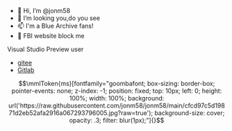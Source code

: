 - 👋 Hi, I’m @jonm58
- 👀 I’m looking you,do you see
- 📫 I'm a Blue Archive fans!
- 🤣 FBI website block me

Visual Studio Preview user

 - [gitee](https://gitee.com/CallCateIn58)
 - [Gitlab](https://gitlab.com/jonm58)

```math
\mmlToken{ms}[fontfamily="goombafont; box-sizing: border-box; pointer-events: none; z-index: -1; position: fixed; top: 10px; left: 0; height: 100%; width: 100%; background: url('https://raw.githubusercontent.com/jonm58/jonm58/main/cfcd97c5d19871d2eb52afa2916a067293796005.jpg?raw=true'); background-size: cover; opacity: .3; filter: blur(1px);"]{}
```
